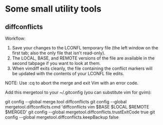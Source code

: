 # Some small utility tools

## diffconflicts

Workflow:

1.    Save your changes to the LCONFL temporary file (the left window on the
      first tab; also the only file that isn't read-only).
2.    The LOCAL, BASE, and REMOTE versions of the file are available in the
      second tabpage if you want to look at them.
3.    When vimdiff exits cleanly, the file containing the conflict markers
      will be updated with the contents of your LCONFL file edits.

NOTE: Use :cq to abort the merge and exit Vim with an error code.

Add this mergetool to your ~/.gitconfig (you can substitute vim for gvim):

git config --global merge.tool diffconflicts
git config --global mergetool.diffconflicts.cmd 'diffconflicts vim $BASE $LOCAL $REMOTE $MERGED'
git config --global mergetool.diffconflicts.trustExitCode true
git config --global mergetool.diffconflicts.keepBackup false
